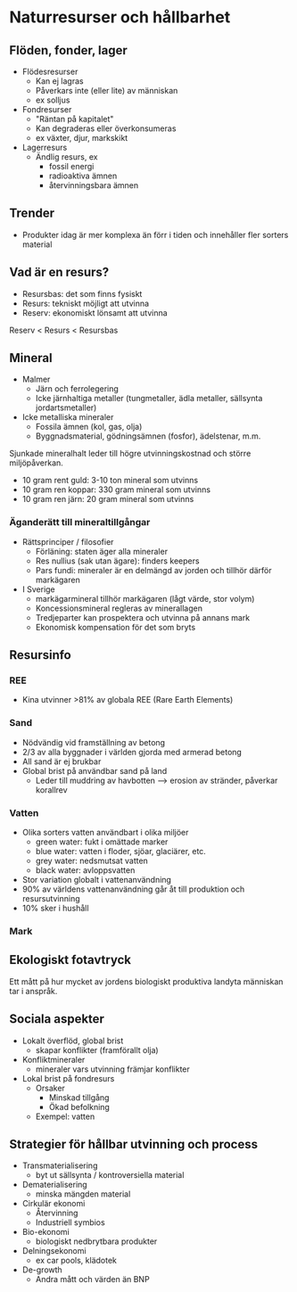 # Naturresurser och hållbarhet

## Flöden, fonder, lager

- Flödesresurser
    - Kan ej lagras
    - Påverkars inte (eller lite) av människan
    - ex solljus
- Fondresurser
    - "Räntan på kapitalet"
    - Kan degraderas eller överkonsumeras
    - ex växter, djur, markskikt
- Lagerresurs
    - Ändlig resurs, ex
        - fossil energi
        - radioaktiva ämnen
        - återvinningsbara ämnen

## Trender

- Produkter idag är mer komplexa än förr i tiden och innehåller fler sorters material

## Vad är en resurs?

- Resursbas: det som finns fysiskt
- Resurs: tekniskt möjligt att utvinna
- Reserv: ekonomiskt lönsamt att utvinna

Reserv < Resurs < Resursbas

## Mineral

- Malmer
    - Järn och ferrolegering
    - Icke järnhaltiga metaller (tungmetaller, ädla metaller, sällsynta jordartsmetaller)
- Icke metalliska mineraler
    - Fossila ämnen (kol, gas, olja)
    - Byggnadsmaterial, gödningsämnen (fosfor), ädelstenar, m.m.

Sjunkade mineralhalt leder till högre utvinningskostnad och större miljöpåverkan.

- 10 gram rent guld: 3-10 ton mineral som utvinns
- 10 gram ren koppar: 330 gram mineral som utvinns
- 10 gram ren järn: 20 gram mineral som utvinns

### Äganderätt till mineraltillgångar

- Rättsprinciper / filosofier
    - Förläning: staten äger alla mineraler
    - Res nullius (sak utan ägare): finders keepers
    - Pars fundi: mineraler är en delmängd av jorden och tillhör därför markägaren
- I Sverige
    - markägarmineral tillhör markägaren (lågt värde, stor volym)
    - Koncessionsmineral regleras av minerallagen
    - Tredjeparter kan prospektera och utvinna på annans mark
    - Ekonomisk kompensation för det som bryts

## Resursinfo

### REE
- Kina utvinner >81% av globala REE (Rare Earth Elements)

### Sand
- Nödvändig vid framställning av betong
- 2/3 av alla byggnader i världen gjorda med armerad betong
- All sand är ej brukbar
- Global brist på användbar sand på land
    - Leder till muddring av havbotten --> erosion av stränder, påverkar korallrev

### Vatten
- Olika sorters vatten användbart i olika miljöer
    - green water: fukt i omättade marker
    - blue water: vatten i floder, sjöar, glaciärer, etc.
    - grey water: nedsmutsat vatten
    - black water: avloppsvatten
- Stor variation globalt i vattenanvändning
- 90% av världens vattenanvändning går åt till produktion och resursutvinning
- 10% sker i hushåll

### Mark

## Ekologiskt fotavtryck

Ett mått på hur mycket av jordens biologiskt produktiva landyta människan tar i anspråk.

## Sociala aspekter

- Lokalt överflöd, global brist
    - skapar konflikter (framförallt olja)
- Konfliktmineraler
    - mineraler vars utvinning främjar konflikter
- Lokal brist på fondresurs
    - Orsaker
        - Minskad tillgång
        - Ökad befolkning
    - Exempel: vatten

## Strategier för hållbar utvinning och process

- Transmaterialisering
    - byt ut sällsynta / kontroversiella material
- Dematerialisering
    - minska mängden material
- Cirkulär ekonomi
    - Återvinning
    - Industriell symbios
- Bio-ekonomi
    - biologiskt nedbrytbara produkter
- Delningsekonomi
    - ex car pools, klädotek
- De-growth
    - Andra mått och värden än BNP
